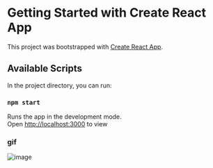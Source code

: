 # Getting Started with Create React App

This project was bootstrapped with [Create React App](https://github.com/facebook/create-react-app).

## Available Scripts

In the project directory, you can run:

### `npm start`

Runs the app in the development mode.\
Open [http://localhost:3000](http://localhost:3000) to view 

### gif 
![image](https://github.com/Dannyolly/MyWebSocket/blob/master/web.gif?raw=true)   

